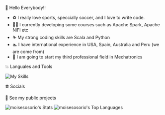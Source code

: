 👋 Hello Everybody!!

- :soccer: I really love sports, speccially soccer, and I love to write code.
- :surfing_man: I currently developing some courses such as Apache Spark, Apache NiFi etc
- :skier: My strong coding skills are Scala and Python
- :swimmer: I have international experience in USA, Spain, Australia and Peru (we are come from)
- :tennis: I am going to start my third professional field in Mechatronics

 :boom: Languales and Tools

![My Skills](https://skills.thijs.gg/icons?i=py,idea,kubernetes,git,postgres,scala,js,html,docker,angular)

:soccer: Socials


:muscle: See my public projects


![moisesosorio's Stats](https://github-readme-stats.vercel.app/api?username=moisesosorio&theme=dracula&show_icons=true&hide_border=false&count_private=true)
![moisesosorio's Top Languages](https://github-readme-stats.vercel.app/api/top-langs/?username=moisesosorio&theme=dracula&show_icons=true&hide_border=false&layout=compact)
